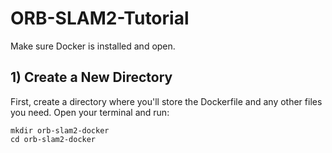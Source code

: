 # ORB-SLAM2-Tutorial

Make sure Docker is installed and open.

## 1) Create a New Directory

First, create a directory where you'll store the Dockerfile and any other files you need. Open your terminal and run:

```console
mkdir orb-slam2-docker
cd orb-slam2-docker
```

